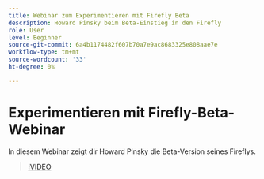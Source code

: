 ```yaml
---
title: Webinar zum Experimentieren mit Firefly Beta
description: Howard Pinsky beim Beta-Einstieg in den Firefly
role: User
level: Beginner
source-git-commit: 6a4b1174482f607b70a7e9ac8683325e808aae7e
workflow-type: tm+mt
source-wordcount: '33'
ht-degree: 0%

---
```


# Experimentieren mit Firefly-Beta-Webinar

In diesem Webinar zeigt dir Howard Pinsky die Beta-Version seines Fireflys.

>[!VIDEO](https://video.tv.adobe.com/v/3420252?quality=12&learn=on&hidetitle=true)
